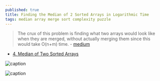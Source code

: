 ```yaml
---
published: true
title: Finding the Median of 2 Sorted Arrays in Logarithmic Time
tags: median array merge sort complexity puzzle
---
```

> The crux of this problem is finding what two arrays would look like when they are merged, without actually merging them since this would take O(n+m) time. - [medium](https://medium.com/@hazemu/finding-the-median-of-2-sorted-arrays-in-logarithmic-time-1d3f2ecbeb46)

- [4. Median of Two Sorted Arrays](https://leetcode.com/problems/median-of-two-sorted-arrays/)

![caption](https://miro.medium.com/max/955/1*ixmTqrkuFv9jOl_CmV2egQ.png)

![caption](https://miro.medium.com/max/955/1*proJftADfS72tUdmOhlpMQ.png)
